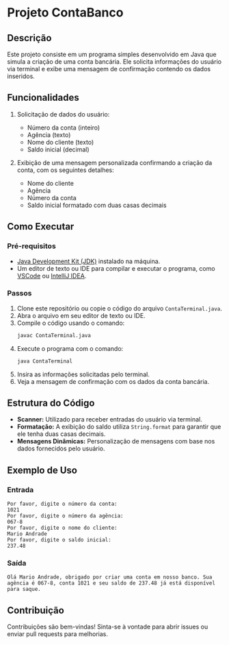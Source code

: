 # Projeto ContaBanco

## Descrição
Este projeto consiste em um programa simples desenvolvido em Java que simula a criação de uma conta bancária. Ele solicita informações do usuário via terminal e exibe uma mensagem de confirmação contendo os dados inseridos.

## Funcionalidades
1. Solicitação de dados do usuário:
   - Número da conta (inteiro)
   - Agência (texto)
   - Nome do cliente (texto)
   - Saldo inicial (decimal)

2. Exibição de uma mensagem personalizada confirmando a criação da conta, com os seguintes detalhes:
   - Nome do cliente
   - Agência
   - Número da conta
   - Saldo inicial formatado com duas casas decimais

## Como Executar
### Pré-requisitos
- [Java Development Kit (JDK)](https://www.oracle.com/java/technologies/javase-downloads.html) instalado na máquina.
- Um editor de texto ou IDE para compilar e executar o programa, como [VSCode](https://code.visualstudio.com/) ou [IntelliJ IDEA](https://www.jetbrains.com/idea/).

### Passos
1. Clone este repositório ou copie o código do arquivo `ContaTerminal.java`.
2. Abra o arquivo em seu editor de texto ou IDE.
3. Compile o código usando o comando:
   ```bash
   javac ContaTerminal.java
   ```
4. Execute o programa com o comando:
   ```bash
   java ContaTerminal
   ```
5. Insira as informações solicitadas pelo terminal.
6. Veja a mensagem de confirmação com os dados da conta bancária.

## Estrutura do Código
- **Scanner:** Utilizado para receber entradas do usuário via terminal.
- **Formatação:** A exibição do saldo utiliza `String.format` para garantir que ele tenha duas casas decimais.
- **Mensagens Dinâmicas:** Personalização de mensagens com base nos dados fornecidos pelo usuário.

## Exemplo de Uso
### Entrada
```
Por favor, digite o número da conta:
1021
Por favor, digite o número da agência:
067-8
Por favor, digite o nome do cliente:
Mario Andrade
Por favor, digite o saldo inicial:
237.48
```

### Saída
```
Olá Mario Andrade, obrigado por criar uma conta em nosso banco. Sua agência é 067-8, conta 1021 e seu saldo de 237.48 já está disponível para saque.
```

## Contribuição
Contribuições são bem-vindas! Sinta-se à vontade para abrir issues ou enviar pull requests para melhorias.



